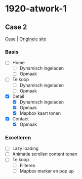 # 1920-atwork-1
## Case 2
[Case](https://arteveldehogeschool.instructure.com/courses/10239/assignments/32044) | [Originele site](https://matthiastalloen.be/)

### Basis
- [ ] Home
  - [ ] Dynamisch ingeladen
  - [ ] Opmaak

- [ ] Te koop
  - [ ] Dynamisch ingeladen
  - [ ] Opmaak

- [x] Detail
  - [x] Dynamisch ingeladen
  - [x] Opmaak
  - [x] Mapbox kaart tonen

- [x] Contact
  - [x] Opmaak

### Excelleren

- [ ] Lazy loading
- [ ] Animatie scrollen content tonen
- [ ] Te koop
  - [ ] Filteren
  - [ ] Mapbox marker en pop up
